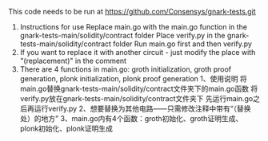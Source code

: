 This code needs to be run at https://github.com/Consensys/gnark-tests.git
1. Instructions for use
Replace main.go with the main.go function in the gnark-tests-main/solidity/contract folder
Place verify.py in the gnark-tests-main/solidity/contract folder
Run main.go first and then verify.py
2. If you want to replace it with another circuit - just modify the place with "(replacement)" in the comment
3. There are 4 functions in main.go: groth initialization, groth proof generation, plonk initialization, plonk proof generation
1、使用说明
将main.go替换gnark-tests-main/solidity/contract文件夹下的main.go函数
将verify.py放在gnark-tests-main/solidity/contract文件夹下
先运行main.go之后再运行verify.py
2、想要替换为其他电路——只需修改注释中带有“（替换处）的地方”
3、main.go内有4个函数：groth初始化、groth证明生成、plonk初始化、plonk证明生成
